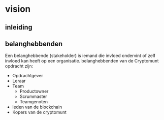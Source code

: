 # vision 

## inleiding

## belanghebbenden 

Een belanghebbende (stakeholder) is iemand die invloed ondervint of zelf invloed kan heeft op een organisatie.
belanghebbenden van de Cryptomunt opdracht zijn:

- Opdrachtgever
- Leraar
- Team
  - Productowner
  - Scrummaster
  - Teamgenoten
- leden van de blockchain
- Kopers van de cryptomunt
  
